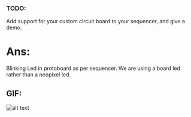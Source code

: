 ### TODO:

Add support for your custom circuit board to your sequencer, and give a demo.<br />

# Ans:<br />
Blinking Led in protoboard as per sequencer. We are using a board led rather than a neopixel led.<br />

## GIF:<br />
![alt text](https://github.com/satyajeetburla/ese519-2022-lab2-2B/blob/main/lab/10_protoboard/part-10%20Compressed.gif)<br />
